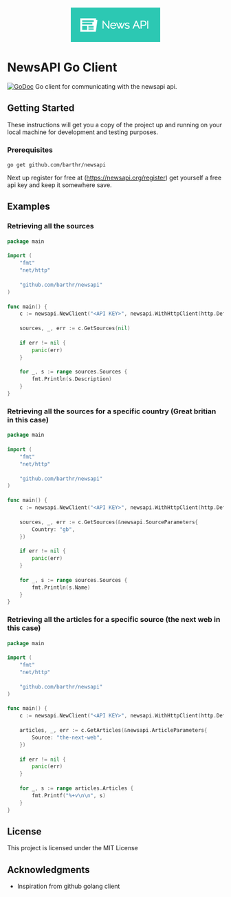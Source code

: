 <p align="center">
    <img src ="logo.png"></img>
</p>

# NewsAPI Go Client

[![GoDoc](https://godoc.org/github.com/golang/gddo?status.svg)](http://godoc.org/github.com/barthr/newsapi)
Go client for communicating with the newsapi api.

## Getting Started

These instructions will get you a copy of the project up and running on your local machine for development and testing purposes.

### Prerequisites

```
go get github.com/barthr/newsapi
```

Next up register for free at (https://newsapi.org/register) get yourself a free api key and keep it somewhere save.


## Examples

### Retrieving all the sources

```go
package main

import (
	"fmt"
	"net/http"

	"github.com/barthr/newsapi"
)

func main() {
	c := newsapi.NewClient("<API KEY>", newsapi.WithHttpClient(http.DefaultClient))

	sources, _, err := c.GetSources(nil)

	if err != nil {
		panic(err)
	}

	for _, s := range sources.Sources {
		fmt.Println(s.Description)
	}
}
```

### Retrieving all the sources for a specific country (Great britian in this case)

```go
package main

import (
	"fmt"
	"net/http"

	"github.com/barthr/newsapi"
)

func main() {
	c := newsapi.NewClient("<API KEY>", newsapi.WithHttpClient(http.DefaultClient))

	sources, _, err := c.GetSources(&newsapi.SourceParameters{
		Country: "gb",
	})

	if err != nil {
		panic(err)
	}

	for _, s := range sources.Sources {
		fmt.Println(s.Name)
	}
}
```

### Retrieving all the articles for a specific source (the next web in this case)

```go
package main

import (
	"fmt"
	"net/http"

	"github.com/barthr/newsapi"
)

func main() {
	c := newsapi.NewClient("<API KEY>", newsapi.WithHttpClient(http.DefaultClient))

	articles, _, err := c.GetArticles(&newsapi.ArticleParameters{
		Source: "the-next-web",
	})

	if err != nil {
		panic(err)
	}

	for _, s := range articles.Articles {
		fmt.Printf("%+v\n\n", s)
	}
}
```


## License

This project is licensed under the MIT License

## Acknowledgments

* Inspiration from github golang client

